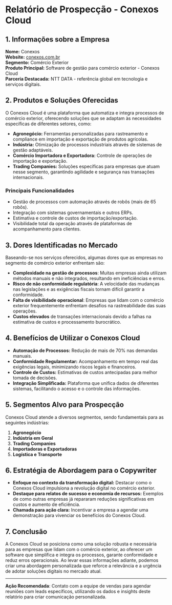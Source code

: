 # Relatório de Prospecção - Conexos Cloud

## 1. Informações sobre a Empresa
**Nome:** Conexos  
**Website:** [conexos.com.br](https://www.conexos.com.br)  
**Segmento:** Comércio Exterior  
**Produto Principal:** Software de gestão para comércio exterior - Conexos Cloud  
**Parceria Destacada:** NTT DATA - referência global em tecnologia e serviços digitais.

## 2. Produtos e Soluções Oferecidas
O Conexos Cloud é uma plataforma que automatiza e integra processos de comércio exterior, oferecendo soluções que se adaptam às necessidades específicas de diferentes setores, como:

- **Agronegócio:** Ferramentas personalizadas para rastreamento e compliance em importação e exportação de produtos agrícolas.
- **Indústria:** Otimização de processos industriais através de sistemas de gestão adaptáveis.
- **Comércio Importadora e Exportadora:** Controle de operações de importação e exportação.
- **Trading Companies:** Soluções específicas para empresas que atuam nesse segmento, garantindo agilidade e segurança nas transações internacionais.
  
### Principais Funcionalidades
- Gestão de processos com automação através de robôs (mais de 65 robôs).
- Integração com sistemas governamentais e outros ERPs.
- Estimativa e controle de custos de importação/exportação.
- Visibilidade total da operação através de plataformas de acompanhamento para clientes.
  
## 3. Dores Identificadas no Mercado
Baseando-se nos serviços oferecidos, algumas dores que as empresas no segmento de comércio exterior enfrentam são:
- **Complexidade na gestão de processos**: Muitas empresas ainda utilizam métodos manuais e não integrados, resultando em ineficiências e erros.
- **Risco de não conformidade regulatória**: A velocidade das mudanças nas legislações e as exigências fiscais tornam difícil garantir a conformidade.
- **Falta de visibilidade operacional**: Empresas que lidam com o comércio exterior frequentemente enfrentam desafios na rastreabilidade das suas operações.
- **Custos elevados** de transações internacionais devido a falhas na estimativa de custos e processamento burocrático.

## 4. Benefícios de Utilizar o Conexos Cloud
- **Automação de Processos:** Redução de mais de 70% nas demandas manuais.
- **Conformidade Regulamentar:** Acompanhamento em tempo real das exigências legais, minimizando riscos legais e financeiros.
- **Controle de Custos:** Estimativas de custos antecipadas para melhor tomada de decisões.
- **Integração Simplificada:** Plataforma que unifica dados de diferentes sistemas, facilitando o acesso e o controle das informações.

## 5. Segmentos Alvo para Prospecção
Conexos Cloud atende a diversos segmentos, sendo fundamentais para as seguintes indústrias:
1. **Agronegócio**
2. **Indústria em Geral**
3. **Trading Companies**
4. **Importadoras e Exportadoras**
5. **Logística e Transporte**
  
## 6. Estratégia de Abordagem para o Copywriter
- **Enfoque no contexto da transformação digital:** Destacar como o Conexos Cloud impulsiona a revolução digital no comércio exterior.
- **Destaque para relatos de sucesso e economia de recursos:** Exemplos de como outras empresas já repararam reduções significativas em custos e aumento de eficiência.
- **Chamada para ação clara:** Incentivar a empresa a agendar uma demonstração para vivenciar os benefícios do Conexos Cloud.

## 7. Conclusão
A Conexos Cloud se posiciona como uma solução robusta e necessária para as empresas que lidam com o comércio exterior, ao oferecer um software que simplifica e integra os processos, garante conformidade e reduz erros operacionais. Ao levar essas informações adiante, podemos criar uma abordagem personalizada que reforce a relevância e a urgência de adotar soluções digitais no mercado atual.

---

**Ação Recomendada**: Contato com a equipe de vendas para agendar reuniões com leads específicos, utilizando os dados e insights deste relatório para criar comunicação personalizada.